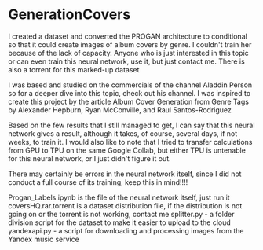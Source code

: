 # GenerationCovers
I created a dataset and converted the PROGAN architecture to conditional so that it could create images of album covers by genre. I couldn't train her because of the lack of capacity. Anyone who is just interested in this topic or can even train this neural network, use it, but just contact me. There is also a torrent for this marked-up dataset

I was based and studied on the commercials of the channel 
Aladdin Person so for a deeper dive into this topic, check out his channel.  I was inspired to create this project by the article Album Cover Generation from Genre Tags by Alexander Hepburn, Ryan McConville, and Raul Santos-Rodriguez

Based on the few results that I still managed to get, I can say that this neural network gives a result, although it takes, of course, several days, if not weeks, to train it. I would also like to note that I tried to transfer calculations from GPU to TPU on the same Google Collab, but either TPU is untenable for this neural network, or I just didn't figure it out.

There may certainly be errors in the neural network itself, since I did not conduct a full course of its training, keep this in mind!!!!

Progan_Labels.ipynb is the file of the neural network itself, just run it
coversHQ.rar.torrent is a dataset distribution file, if the distribution is not going on or the torrent is not working, contact me
splitter.py - a folder division script for the dataset to make it easier to upload to the cloud
yandexapi.py - a script for downloading and processing images from the Yandex music service
